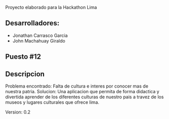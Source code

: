 Proyecto elaborado para la Hackathon Lima


Desarrolladores:
--------------

- Jonathan Carrasco Garcia
- John Machahuay Giraldo

Puesto #12
----------
Descripcion
--------------------------
Problema encontrado: Falta de cultura e interes por conocer mas de nuestra patria.
Solucion: Una aplicacion que permita de forma didactica y divertida aprender de los diferentes culturas de nuestro pais a travez de los museos y lugares culturales que ofrece lima.

Version:  0.2

